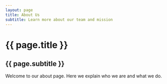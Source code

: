 ```yaml
---
layout: page
title: About Us
subtitle: Learn more about our team and mission
---
```


<h1>{{ page.title }}</h1>
<h2>{{ page.subtitle }}</h2>

<p>Welcome to our about page. Here we explain who we are and what we do.</p>
